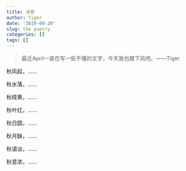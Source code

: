 ```yaml
---
title: 诗意
author: Tiger
date: '2019-09-20'
slug: the poetry
categories: []
tags: []
---
```


>最近April一直在写一些不懂的文字，今天我也跟下风吧。——Tiger

秋风起，……

秋水落，……

秋枝黄，……

秋叶红，……

秋日圆，……

秋月缺，……

秋语淡，……

秋意浓，……
